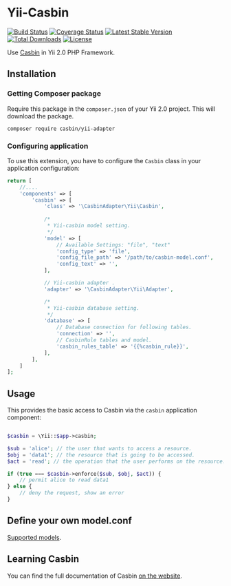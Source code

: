 # Yii-Casbin

[![Build Status](https://travis-ci.org/php-casbin/yii-casbin.svg?branch=master)](https://travis-ci.org/php-casbin/yii-casbin)
[![Coverage Status](https://coveralls.io/repos/github/php-casbin/yii-casbin/badge.svg)](https://coveralls.io/github/php-casbin/yii-casbin)
[![Latest Stable Version](https://poser.pugx.org/casbin/yii-adapter/v/stable)](https://packagist.org/packages/casbin/yii-adapter)
[![Total Downloads](https://poser.pugx.org/casbin/yii-adapter/downloads)](https://packagist.org/packages/casbin/yii-adapter)
[![License](https://poser.pugx.org/casbin/yii-adapter/license)](https://packagist.org/packages/casbin/yii-adapter)

Use [Casbin](https://github.com/php-casbin/php-casbin) in Yii 2.0 PHP Framework.

## Installation

### Getting Composer package

Require this package in the `composer.json` of your Yii 2.0 project. This will download the package.

```
composer require casbin/yii-adapter
```

### Configuring application

To use this extension, you have to configure the `Casbin` class in your application configuration:

```php
return [
    //....
    'components' => [
        'casbin' => [
            'class' => '\CasbinAdapter\Yii\Casbin',
            
            /*
             * Yii-casbin model setting.
             */
            'model' => [
                // Available Settings: "file", "text"
                'config_type' => 'file',
                'config_file_path' => '/path/to/casbin-model.conf',
                'config_text' => '',
            ],

            // Yii-casbin adapter .
            'adapter' => '\CasbinAdapter\Yii\Adapter',

            /*
             * Yii-casbin database setting.
             */
            'database' => [
                // Database connection for following tables.
                'connection' => '',
                // CasbinRule tables and model.
                'casbin_rules_table' => '{{%casbin_rule}}',
            ],
        ],
    ]
];
```


## Usage

This provides the basic access to Casbin via the `casbin` application component:

```php

$casbin = \Yii::$app->casbin;

$sub = 'alice'; // the user that wants to access a resource.
$obj = 'data1'; // the resource that is going to be accessed.
$act = 'read'; // the operation that the user performs on the resource.

if (true === $casbin->enforce($sub, $obj, $act)) {
    // permit alice to read data1
} else {
    // deny the request, show an error
}

```

## Define your own model.conf

[Supported models](https://github.com/php-casbin/php-casbin#supported-models).

## Learning Casbin

You can find the full documentation of Casbin [on the website](https://casbin.org/).
